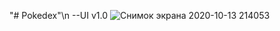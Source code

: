 "# Pokedex"\n 
--UI v1.0
![Снимок экрана 2020-10-13 214053](https://user-images.githubusercontent.com/72496644/95902103-f9169c80-0d9c-11eb-8bfc-94868d5f364e.png)
